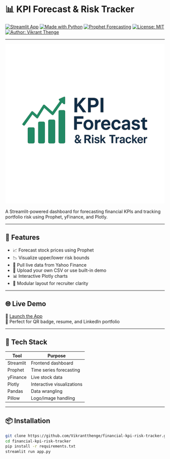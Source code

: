 # 📊 KPI Forecast & Risk Tracker

[![Streamlit App](https://img.shields.io/badge/Live%20App-Streamlit-ff4b4b?logo=streamlit&logoColor=white)](https://kpi-risk-tracker-finance.streamlit.app/)
[![Made with Python](https://img.shields.io/badge/Made%20with-Python-3776AB?logo=python&logoColor=white)](https://www.python.org/)
[![Prophet Forecasting](https://img.shields.io/badge/Forecasting-Prophet-0d1117?logo=meta&logoColor=white)](https://facebook.github.io/prophet/)
[![License: MIT](https://img.shields.io/badge/License-MIT-blue.svg)](LICENSE)
[![Author: Vikrant Thenge](https://img.shields.io/badge/Author-Vikrant%20Thenge-blueviolet)](https://www.linkedin.com/in/vthenge/)

---

![Logo](assets/kpi_logo.png)

A Streamlit-powered dashboard for forecasting financial KPIs and tracking portfolio risk using Prophet, yFinance, and Plotly.

---

## 🚀 Features

- 📈 Forecast stock prices using Prophet
- 📉 Visualize upper/lower risk bounds
- 📡 Pull live data from Yahoo Finance
- 📁 Upload your own CSV or use built-in demo
- 📊 Interactive Plotly charts
- 🔐 Modular layout for recruiter clarity

---

## 🌐 Live Demo

🔗 [Launch the App](https://kpi-risk-tracker-finance.streamlit.app/)  
📱 Perfect for QR badge, resume, and LinkedIn portfolio

---

## 🧰 Tech Stack

| Tool        | Purpose                          |
|-------------|----------------------------------|
| Streamlit   | Frontend dashboard               |
| Prophet     | Time series forecasting          |
| yFinance    | Live stock data                  |
| Plotly      | Interactive visualizations       |
| Pandas      | Data wrangling                   |
| Pillow      | Logo/image handling              |

---

## 📦 Installation

```bash
git clone https://github.com/Vikrantthenge/financial-kpi-risk-tracker.git
cd financial-kpi-risk-tracker
pip install -r requirements.txt
streamlit run app.py
